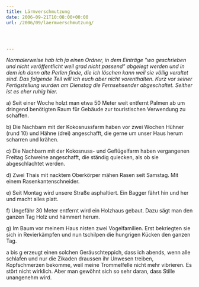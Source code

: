 ```yaml
---
title: Lärmverschmutzung
date: 2006-09-21T10:08:00+00:00
url: /2006/09/laermverschmutzung/




---
```

_Normalerweise hab ich ja einen Ordner, in dem Einträge "wo geschrieben und nicht veröffentlicht weil grad nicht passend" abgelegt werden und in dem ich dann alte Perlen finde, die ich löschen kann weil sie völlig veraltet sind. Das folgende Teil will ich euch aber nicht vorenthalten. Kurz vor seiner Fertigstellung wurden am Dienstag die Fernsehsender abgeschaltet. Seither ist es eher ruhig hier._

a) Seit einer Woche holzt man etwa 50 Meter weit entfernt Palmen ab um dringend benötigten Raum für Gebäude zur touristischen Verwendung zu schaffen.

b) Die Nachbarn mit der Kokosnussfarm haben vor zwei Wochen Hühner (rund 10) und Hähne (drei) angeschafft, die gerne um unser Haus herum scharren und krähen.

c) Die Nachbarn mit der Kokosnuss- und Geflügelfarm haben vergangenen Freitag Schweine angeschafft, die ständig quiecken, als ob sie abgeschlachtet werden.

d) Zwei Thais mit nacktem Oberkörper mähen Rasen seit Samstag. Mit einem Rasenkantenschneider.

e) Seit Montag wird unsere Straße asphaltiert. Ein Bagger fährt hin und her und macht alles platt.

f) Ungefähr 30 Meter entfernt wird ein Holzhaus gebaut. Dazu sägt man den ganzen Tag Holz und hämmert herum.

g) Im Baum vor meinem Haus nisten zwei Vogelfamilien. Erst bekriegten sie sich in Revierkämpfen und nun tschilpen die hungrigen Kücken den ganzen Tag.

a bis g erzeugt einen solchen Geräuschteppich, dass ich abends, wenn alle schlafen und nur die Zikaden draussen ihr Unwesen treiben, Kopfschmerzen bekomme, weil meine Trommelfelle nicht mehr vibrieren. Es stört nicht wirklich. Aber man gewöhnt sich so sehr daran, dass Stille unangenehm wird.
